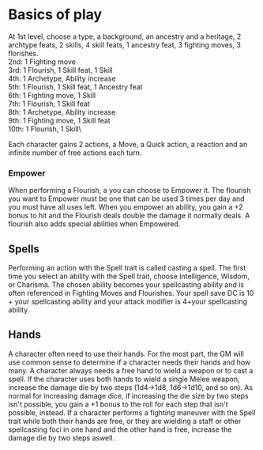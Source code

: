 # Basics of play
At 1st level, choose a type, a background, an ancestry and a heritage, 2 archtype feats, 2 skills, 4 skill feats, 1 ancestry feat, 3 fighting moves, 3 florishes.\
2nd: 1 Fighting move\
3rd: 1 Flourish, 1 Skill feat, 1 Skill\
4th: 1 Archetype, Ability increase\
5th: 1 Flourish, 1 Skill feat, 1 Ancestry feat\
6th: 1 Fighting move\, 1 Skill\
7th: 1 Flourish, 1 Skill feat\
8th: 1 Archetype, Ability increase\
9th: 1 Fighting move, 1 Skill feat\
10th: 1 Flourish, 1 Skill\

Each character gains 2 actions, a Move, a Quick action, a reaction and an infinite number of free actions each turn.

### Empower
When performing a Flourish, a you can choose to Empower it. The flourish you want to Empower must be one that can be used 3 times per day and you must have all uses left. When you empower an ability, you gain a +2 bonus to hit and the Flourish deals double the damage it normally deals. A flourish also adds special abilities when Empowered.

## Spells 
Performing an action with the Spell trait is called casting a spell. The first time you select an ability with the Spell trait, choose Intelligence, Wisdom, or Charisma. The chosen ability becomes your spellcasting ability and is often referenced in Fighting Moves and Flourishes. Your spell save DC is 10 + your spellcasting ability and your attack modifier is 4+your spellcasting ability.

## Hands
A character often need to use their hands. For the most part, the GM will use common sense to determine if a character needs their hands and how many. A character always needs a free hand to wield a weapon or to cast a spell. If the character uses both hands to wield a single Melee weapon, increase the damage die by two steps (1d4->1d8, 1d6->1d10, and so on). As normal for increasing damage dice, if increasing the die size by two steps isn't possible, you gain a +1 bonus to the roll for each step that isn't possible, instead. If a character performs a fighting maneuver with the Spell trait while both their hands are free, or they are wielding a staff or other spellcasting foci in one hand and the other hand is free, increase the damage die by two steps aswell.